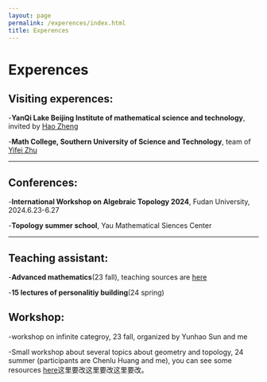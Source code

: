 ```yaml
---
layout: page
permalink: /experences/index.html
title: Experences
---
```


# Experences

## Visiting experences:

-**YanQi Lake Beijing Institute of mathematical science and technology**, invited by [Hao Zheng](https://ymsc.tsinghua.edu.cn/info/1031/2313.htm)

-**Math College, Southern University of Science and Technology**, team of [Yifei Zhu](https://yifeizhu.github.io/)<br>

---

## Conferences:

-**International Workshop on Algebraic Topology 2024**, Fudan University, 2024.6.23-6.27

-**Topology summer school**, Yau Mathematical Siences Center
<br>

---

## Teaching assistant:

-**Advanced mathematics**(23 fall), teaching sources are [here](https://JoZhouFang.github.io/experences/advancedmathematics)

-**15 lectures of personalitiy building**(24 spring)
<br>

## Workshop:

-workshop on infinite categroy, 23 fall, organized by Yunhao Sun and me

-Small workshop about several topics about geometry and topology, 24 summer (participants are Chenlu Huang and me), you can see some resources [here]()这里要改这里要改这里要改。

<!-- Calendly inline widget end -->

